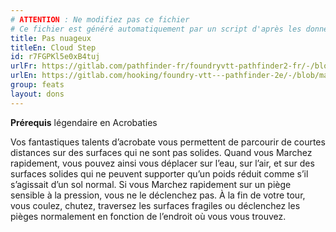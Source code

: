 ```yaml
---
# ATTENTION : Ne modifiez pas ce fichier
# Ce fichier est généré automatiquement par un script d'après les données du module Foundry VTT officiel et de sa traduction
title: Pas nuageux
titleEn: Cloud Step
id: r7FGPKl5e0xB4tuj
urlFr: https://gitlab.com/pathfinder-fr/foundryvtt-pathfinder2-fr/-/blob/master/data/feats/r7FGPKl5e0xB4tuj.htm
urlEn: https://gitlab.com/hooking/foundry-vtt---pathfinder-2e/-/blob/master/packs/data/feats.db/cloud-step.json
group: feats
layout: dons
---
```

**Prérequis** légendaire en Acrobaties

Vos fantastiques talents d’acrobate vous permettent de parcourir de courtes distances sur des surfaces qui ne sont pas solides. Quand vous Marchez rapidement, vous pouvez ainsi vous déplacer sur l’eau, sur l’air, et sur des surfaces solides qui ne peuvent supporter qu’un poids réduit comme s’il s’agissait d’un sol normal. Si vous Marchez rapidement sur un piège sensible à la pression, vous ne le déclenchez pas. À la fin de votre tour, vous coulez, chutez, traversez les surfaces fragiles ou déclenchez les pièges normalement en fonction de l’endroit où vous vous trouvez.


